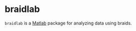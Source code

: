 # braidlab

`braidlab` is a [Matlab][1] package for analyzing data using braids.

[1]: http://www.mathworks.com/products/matlab/
